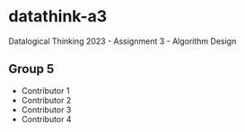 # datathink-a3
Datalogical Thinking 2023 - Assignment 3 - Algorithm Design

## Group 5
- Contributor 1
- Contributor 2
- Contributor 3
- Contributor 4
